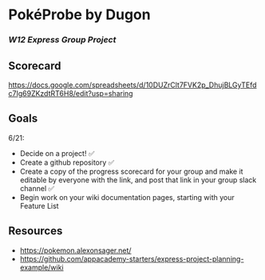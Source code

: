 # PokéProbe by Dugon
### _W12 Express Group Project_

## Scorecard 
https://docs.google.com/spreadsheets/d/10DUZrClt7FVK2p_DhujBLGyTEfdc7Ig69ZKzdtRT6H8/edit?usp=sharing

## Goals
6/21:
- Decide on a project! ✅
- Create a github repository ✅
- Create a copy of the progress scorecard for your group and make it editable by everyone with the link, and post that link in your group slack channel ✅
- Begin work on your wiki documentation pages, starting with your Feature List

## Resources
- https://pokemon.alexonsager.net/
- https://github.com/appacademy-starters/express-project-planning-example/wiki
